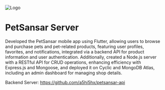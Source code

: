 ![Logo](https://res.cloudinary.com/ds1swdnv8/image/upload/v1718851988/v2meidoonnjeperjoghu.jpg)


# PetSansar Server

Developed the PetSansar mobile app using Flutter, allowing users to browse and purchase pets and pet-related products, featuring user profiles, favorites, and notifications, integrated via a backend API for product information and user authentication. Additionally, created a Node.js server with a RESTful API for CRUD operations, enhancing efficiency with Express.js and Mongoose, and deployed it on Cyclic and MongoDB Atlas, including an admin dashboard for managing shop details.





Backend Server: https://github.com/a5hi5hx/petsansar-api
